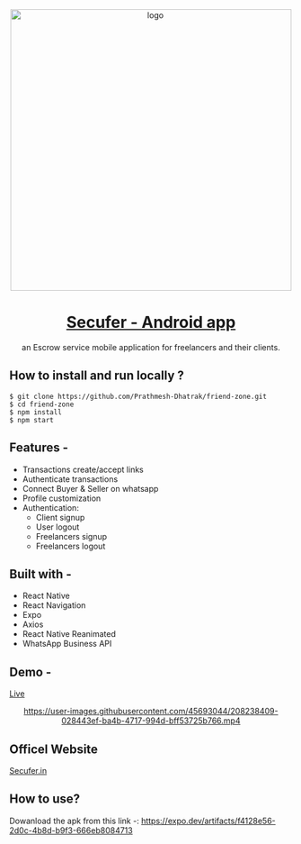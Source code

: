 <div align="center" >
  <img src="https://github.com/secufer/serufer-app/blob/main/src/assets/secufer_img/Logo.png" width="500" alt="logo"/>
  
# [Secufer - Android app](https://secuferapp-landing.vercel.app/)
  an Escrow service mobile application for freelancers and their clients.
</div>

## **How to install and run locally ?**

```
$ git clone https://github.com/Prathmesh-Dhatrak/friend-zone.git
$ cd friend-zone
$ npm install
$ npm start
```

## **Features -**

- Transactions create/accept links
- Authenticate transactions
- Connect Buyer & Seller on whatsapp
- Profile customization
- Authentication:
  - Client signup
  - User logout
  - Freelancers signup
  - Freelancers logout

## **Built with -**

- React Native
- React Navigation
- Expo
- Axios
- React Native Reanimated
- WhatsApp Business API


## **Demo -**
[Live](https://secuferapp-landing.vercel.app/)
<div align="center" >


https://user-images.githubusercontent.com/45693044/208238409-028443ef-ba4b-4717-994d-bff53725b766.mp4


</div>

## **Officel Website**
[Secufer.in](https://secufer.in/)

## **How to use?**
Dowanload the apk from this link -:
https://expo.dev/artifacts/f4128e56-2d0c-4b8d-b9f3-666eb8084713
